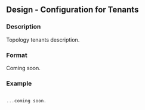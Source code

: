 ## Design - Configuration for Tenants


### Description
Topology tenants description.


### Format
Coming soon.


### Example
```js

...coming soon.

```
